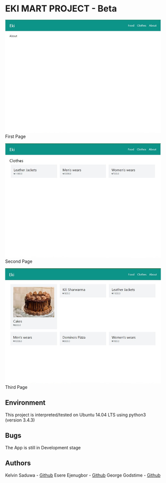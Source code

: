 # EKI MART PROJECT - Beta

![Image](images/image1.jpg)
First Page

![Image](images/image2.jpg)
Second Page

![Image](images/image3.jpg)
Third Page




## Environment
This project is interpreted/tested on Ubuntu 14.04 LTS using python3 (version 3.4.3)

## Bugs
The App is still in Development stage

## Authors
Kelvin Saduwa - [Github](https://github.com/Avwerosuo25)
Esere Ejenugbor - [Github](https://github.com/Roys77111)
George Godstime - [Github](https://github.com/jayminai)


